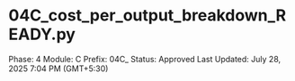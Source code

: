 # 04C_cost_per_output_breakdown_READY.py

Phase: 4
Module: C
Prefix: 04C_
Status: Approved
Last Updated: July 28, 2025 7:04 PM (GMT+5:30)